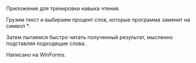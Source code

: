 Приложение для тренировки навыка чтения.

Грузим текст и выбираем процент слов, которые программа заменит на символ *.

Затем пытаемся быстро читать полученный результат, мысленно подставляя подходящие слова.

Написано на WinForms.
